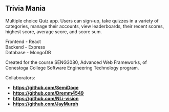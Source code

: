 ## Trivia Mania

Multiple choice Quiz app. Users can sign-up, take quizzes in a variety of categories, manage their accounts, view leaderboards, their recent scores, highest score, average score, and score sum. 
 
Frontend - React<br>
Backend - Express<br>
Database - MongoDB<br>

Created for the course SENG3080, Advanced Web Frameworks, of Conestoga College Software Engineering Technology program.

Collaborators:<b>
- https://github.com/SemiDoge
- https://github.com/Dremm4549
- https://github.com/NLi-vision
- https://github.com/JayMurph
